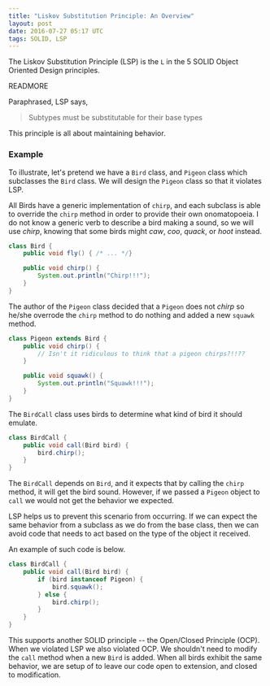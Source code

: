 ```yaml
---
title: "Liskov Substitution Principle: An Overview"
layout: post
date: 2016-07-27 05:17 UTC
tags: SOLID, LSP
---
```


The Liskov Substitution Principle (LSP) is the `L` in the 5 SOLID Object Oriented Design principles.

READMORE

Paraphrased, LSP says,

> Subtypes must be substitutable for their base types

This principle is all about maintaining behavior.


### Example

To illustrate, let's pretend we have a `Bird` class, and `Pigeon` class which subclasses the `Bird` class. We will design the `Pigeon` class so that it violates LSP.

All Birds have a generic implementation of `chirp`, and each subclass is able to override the `chirp` method in order to provide their own onomatopoeia. I do not know a generic verb to describe a bird making a sound, so we will use _chirp_, knowing that some birds might _caw_, _coo_, _quack_, or _hoot_ instead.

```java
class Bird {
    public void fly() { /* ... */}

    public void chirp() {
        System.out.println("Chirp!!!");
    }
}
```

The author of the `Pigeon` class decided that a `Pigeon` does not _chirp_ so he/she overrode the `chirp` method to do nothing and added a new `squawk` method.

```java
class Pigeon extends Bird {
    public void chirp() {
        // Isn't it ridiculous to think that a pigeon chirps?!!??
    }

    public void squawk() {
        System.out.println("Squawk!!!");
    }
}
```

The `BirdCall` class uses birds to determine what kind of bird it should emulate.

```java
class BirdCall {
    public void call(Bird bird) {
        bird.chirp();
    }
}
```

The `BirdCall` depends on `Bird`, and it expects that by calling the `chirp` method, it will get the bird sound. However, if we passed a `Pigeon` object to `call` we would not get the behavior we expected.

LSP helps us to prevent this scenario from occurring. If we can expect the same behavior from a subclass as we do from the base class, then we can avoid code that needs to act based on the type of the object it received.

An example of such code is below.

```java
class BirdCall {
    public void call(Bird bird) {
        if (bird instanceof Pigeon) {
            bird.squawk();
        } else {
            bird.chirp();
        }
    }
}
```

This supports another SOLID principle -- the Open/Closed Principle (OCP). When we violated LSP we also violated OCP. We shouldn't need to modify the `call` method when a new `Bird` is added. When all birds exhibit the same behavior, we are setup of to leave our code open to extension, and closed to modification.
